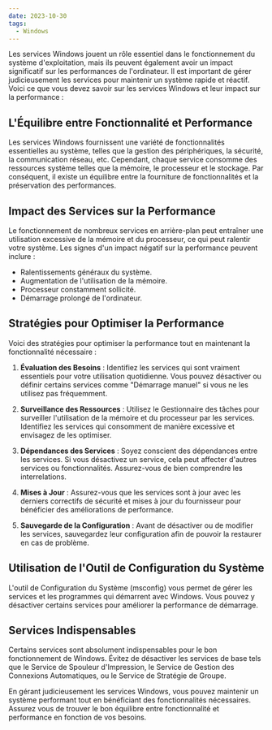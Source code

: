 ```yaml
---
date: 2023-10-30
tags:
  - Windows
---
```


Les services Windows jouent un rôle essentiel dans le fonctionnement du système d'exploitation, mais ils peuvent également avoir un impact significatif sur les performances de l'ordinateur. Il est important de gérer judicieusement les services pour maintenir un système rapide et réactif. Voici ce que vous devez savoir sur les services Windows et leur impact sur la performance :

## L'Équilibre entre Fonctionnalité et Performance

Les services Windows fournissent une variété de fonctionnalités essentielles au système, telles que la gestion des périphériques, la sécurité, la communication réseau, etc. Cependant, chaque service consomme des ressources système telles que la mémoire, le processeur et le stockage. Par conséquent, il existe un équilibre entre la fourniture de fonctionnalités et la préservation des performances.

## Impact des Services sur la Performance

Le fonctionnement de nombreux services en arrière-plan peut entraîner une utilisation excessive de la mémoire et du processeur, ce qui peut ralentir votre système. Les signes d'un impact négatif sur la performance peuvent inclure :

- Ralentissements généraux du système.
- Augmentation de l'utilisation de la mémoire.
- Processeur constamment sollicité.
- Démarrage prolongé de l'ordinateur.

## Stratégies pour Optimiser la Performance

Voici des stratégies pour optimiser la performance tout en maintenant la fonctionnalité nécessaire :

1. **Évaluation des Besoins** : Identifiez les services qui sont vraiment essentiels pour votre utilisation quotidienne. Vous pouvez désactiver ou définir certains services comme "Démarrage manuel" si vous ne les utilisez pas fréquemment.

2. **Surveillance des Ressources** : Utilisez le Gestionnaire des tâches pour surveiller l'utilisation de la mémoire et du processeur par les services. Identifiez les services qui consomment de manière excessive et envisagez de les optimiser.

3. **Dépendances des Services** : Soyez conscient des dépendances entre les services. Si vous désactivez un service, cela peut affecter d'autres services ou fonctionnalités. Assurez-vous de bien comprendre les interrelations.

4. **Mises à Jour** : Assurez-vous que les services sont à jour avec les derniers correctifs de sécurité et mises à jour du fournisseur pour bénéficier des améliorations de performance.

5. **Sauvegarde de la Configuration** : Avant de désactiver ou de modifier les services, sauvegardez leur configuration afin de pouvoir la restaurer en cas de problème.

## Utilisation de l'Outil de Configuration du Système

L'outil de Configuration du Système (msconfig) vous permet de gérer les services et les programmes qui démarrent avec Windows. Vous pouvez y désactiver certains services pour améliorer la performance de démarrage.

## Services Indispensables

Certains services sont absolument indispensables pour le bon fonctionnement de Windows. Évitez de désactiver les services de base tels que le Service de Spouleur d'Impression, le Service de Gestion des Connexions Automatiques, ou le Service de Stratégie de Groupe.

En gérant judicieusement les services Windows, vous pouvez maintenir un système performant tout en bénéficiant des fonctionnalités nécessaires. Assurez vous de trouver le bon équilibre entre fonctionnalité et performance en fonction de vos besoins.
